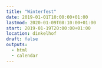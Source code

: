 ```yaml
---
title: "Winterfest"
date: 2019-01-01T10:00:00+01:00
lastmod: 2020-01-09T08:10:00+01:00
start: 2019-01-19T20:00:00+01:00
location: dinkelhof
draft: false
outputs:
  - html
  - calendar
---
```

